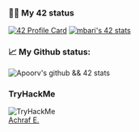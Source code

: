 ### 👨‍💻 My 42 status
[![42 Profile Card](https://1337-readme.vercel.app/api/profile?dark=true&login=ael-khni)](https://github.com/achrafelkhnissi)
[![mbari's 42 stats](https://badge42.herokuapp.com/api/stats/ael-khni?cursus=C%20reloaded)](https://github.com/achrafelkhnissi)

### 📈 My Github status:
![Apoorv's github && 42 stats](https://github-readme-stats.vercel.app/api?username=achrafelkhnissi&show_icons=true&theme=radical)
<!--
[![Top Langs](https://github-readme-stats.vercel.app/api/top-langs/?username=achrafelkhnissi&layout=compact&theme=radical)](https://github.com/anuraghazra/github-readme-stats)
-->

### TryHackMe

<img src="https://tryhackme-badges.s3.amazonaws.com/suprivada.png" alt="TryHackMe">

<div class="badge-base LI-profile-badge" data-locale="en_US" data-size="medium" data-theme="dark" data-type="VERTICAL" data-vanity="achraf-elkhnissi" data-version="v1"><a class="badge-base__link LI-simple-link" href="https://ma.linkedin.com/in/achraf-elkhnissi?trk=profile-badge">Achraf E.</a></div>
              

<!---
achrafelkhnissi/achrafelkhnissi is a ✨ special ✨ repository because its `README.md` (this file) appears on your GitHub profile.
You can click the Preview link to take a look at your changes.
--->
